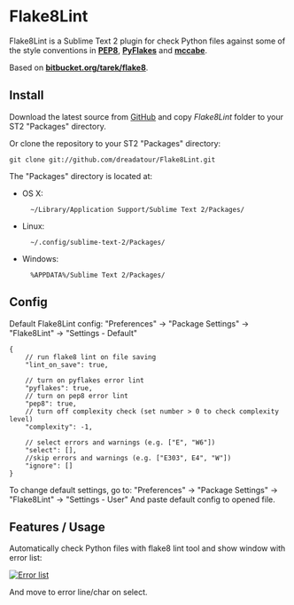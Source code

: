 Flake8Lint
=========

Flake8Lint is a Sublime Text 2 plugin for check Python files against some of the style conventions in **[PEP8](http://www.python.org/dev/peps/pep-0008/)**, **[PyFlakes](https://launchpad.net/pyflakes)** and **[mccabe](http://nedbatchelder.com/blog/200803/python_code_complexity_microtool.html)**.

Based on **[bitbucket.org/tarek/flake8](https://bitbucket.org/tarek/flake8)**.

Install
-------

Download the latest source from [GitHub](https://github.com/dreadatour/Flake8Lint/zipball/master) and copy *Flake8Lint* folder to your ST2 "Packages" directory.

Or clone the repository to your ST2 "Packages" directory:

    git clone git://github.com/dreadatour/Flake8Lint.git


The "Packages" directory is located at:

* OS X:

        ~/Library/Application Support/Sublime Text 2/Packages/

* Linux:

        ~/.config/sublime-text-2/Packages/

* Windows:

        %APPDATA%/Sublime Text 2/Packages/

Config
------

Default Flake8Lint config:
"Preferences" -> "Package Settings" -> "Flake8Lint" -> "Settings - Default"

	{
		// run flake8 lint on file saving
		"lint_on_save": true,

		// turn on pyflakes error lint
		"pyflakes": true,
		// turn on pep8 error lint
		"pep8": true,
		// turn off complexity check (set number > 0 to check complexity level)
		"complexity": -1,

		// select errors and warnings (e.g. ["E", "W6"])
		"select": [],
		//skip errors and warnings (e.g. ["E303", E4", "W"])
		"ignore": []
	}

To change default settings, go to:
"Preferences" -> "Package Settings" -> "Flake8Lint" -> "Settings - User"
And paste default config to opened file.

Features / Usage
----------------

Automatically check Python files with flake8 lint tool and show window with error list:

[![Error list](http://habrastorage.org/storage2/5ac/5f2/ded/5ac5f2ded857d962d1ca78da087a65f7.png)](http://habrastorage.org/storage2/5ac/5f2/ded/5ac5f2ded857d962d1ca78da087a65f7.png)

And move to error line/char on select.
